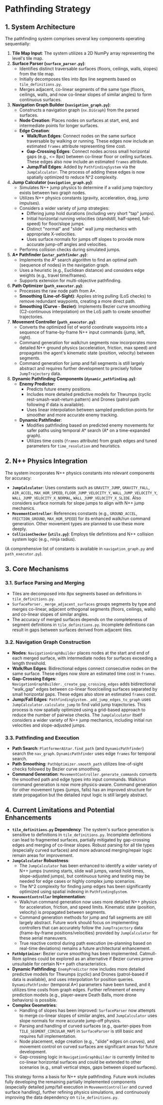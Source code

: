 # Pathfinding Strategy

## 1. System Architecture

The pathfinding system comprises several key components operating sequentially:

1.  **Tile Map Input**: The system utilizes a 2D NumPy array representing the level\'s tile map.
2.  **Surface Parser (`surface_parser.py`)**:
    *   Identifies distinct traversable surfaces (floors, ceilings, walls, slopes) from the tile map.
    *   Initially decomposes tiles into 8px line segments based on `tile_definitions.py`.
    *   Merges adjacent, co-linear segments of the same type (floors, ceilings, walls, and now co-linear slopes of similar angles) to form continuous surfaces.
3.  **Navigation Graph Builder (`navigation_graph.py`)**:
    *   Constructs a navigation graph (`nx.DiGraph`) from the parsed surfaces.
    *   **Node Creation**: Places nodes on surfaces at start, end, and intermediate points for longer surfaces.
    *   **Edge Creation**:
        *   **Walk/Run Edges**: Connect nodes on the same surface traversable by walking or running. These edges now include an estimated `frames` attribute representing time cost.
        *   **Gap-Crossing Edges**: Connect nodes across small horizontal gaps (e.g., <= 8px) between co-linear floor or ceiling surfaces. These edges also now include an estimated `frames` attribute.
        *   **Jump/Fall Edges**: Added by `PathfindingSystem` via the `JumpCalculator`. The process of adding these edges is now spatially optimized to reduce N^2 complexity.
4.  **Jump Calculator (`navigation_graph.py`)**:
    *   Simulates N++ jump physics to determine if a valid jump trajectory exists between two graph nodes.
    *   Utilizes N++ physics constants (gravity, acceleration, drag, jump impulses).
    *   Considers a wider variety of jump strategies:
        *   Differing jump hold durations (including very short "tap" jumps).
        *   Initial horizontal running velocities (standstill, half-speed, full-speed) for floor/slope jumps.
        *   Distinct "normal" and "slide" wall jump mechanics with appropriate X-velocities.
        *   Uses surface normals for jumps off slopes to provide more accurate jump-off angles and velocities.
    *   Performs collision checks during simulated jumps.
5.  **A\* Pathfinder (`astar_pathfinder.py`)**:
    *   Implements the A\* search algorithm to find an optimal path (sequence of nodes) in the navigation graph.
    *   Uses a heuristic (e.g., Euclidean distance) and considers edge weights (e.g., travel time/frames).
    *   Supports extension for multi-objective pathfinding.
6.  **Path Optimizer (`path_executor.py`)**:
    *   Processes the raw node path from A\*.
    *   **Smoothing (Line-of-Sight)**: Applies string pulling (LoS checks) to remove redundant waypoints, creating a more direct path.
    *   **Smoothing (Curve - Bezier)**: Implements Bezier curve smoothing (C2-continuous interpolation) on the LoS path to create smoother trajectories.
7.  **Movement Controller (`path_executor.py`)**:
    *   Converts the optimized list of world coordinate waypoints into a sequence of frame-by-frame N++ input commands (jump, left, right).
    *   Command generation for walk/run segments now incorporates more detailed N++ ground physics (acceleration, friction, max speed) and propagates the agent's kinematic state (position, velocity) between segments.
    *   Command generation for jump and fall segments is still largely abstract and requires further development to precisely follow `JumpTrajectory` data.
8.  **Dynamic Pathfinding Components (`dynamic_pathfinding.py`)**:
    *   **Enemy Predictor**:
        *   Predicts future enemy positions.
        *   Includes more detailed predictive models for Thwumps (cyclic rest-smash-wait-return pattern) and Drones (patrol path following if data is available).
        *   Uses linear interpolation between sampled prediction points for smoother and more accurate enemy tracking.
    *   **Dynamic Pathfinder**:
        *   Modifies pathfinding based on predicted enemy movements for safer paths using temporal A\* search (A\* on a time-expanded graph).
        *   Utilizes time costs (`frames` attribute) from graph edges and tuned parameters for `time_resolution` and heuristics.

## 2. N++ Physics Integration

The system incorporates N++ physics constants into relevant components for accuracy:

*   **`JumpCalculator`**: Uses constants such as `GRAVITY_JUMP`, `GRAVITY_FALL`, `AIR_ACCEL`, `MAX_HOR_SPEED`, `FLOOR_JUMP_VELOCITY_Y`, `WALL_JUMP_VELOCITY_Y`, `WALL_JUMP_VELOCITY_X_NORMAL`, `WALL_JUMP_VELOCITY_X_SLIDE`. Also considers surface normals for slope jumps to align with N++ jump mechanics.
*   **`MovementController`**: References constants (e.g., `GROUND_ACCEL`, `FRICTION_GROUND`, `MAX_HOR_SPEED`) for its enhanced walk/run command generation. Other movement types are planned to use these more deeply.
*   **`CollisionChecker` (`utils.py`)**: Employs tile definitions and N++ collision system logic (e.g., ninja radius).

(A comprehensive list of constants is available in `navigation_graph.py` and `path_executor.py`).

## 3. Core Mechanisms

### 3.1. Surface Parsing and Merging

*   Tiles are decomposed into 8px segments based on definitions in `tile_definitions.py`.
*   `SurfaceParser._merge_adjacent_surfaces` groups segments by type and merges co-linear, adjacent orthogonal segments (floors, ceilings, walls) and co-linear slopes of similar angles.
*   The accuracy of merged surfaces depends on the completeness of segment definitions in `tile_definitions.py`. Incomplete definitions can result in gaps between surfaces derived from adjacent tiles.

### 3.2. Navigation Graph Construction

*   **Nodes**: `NavigationGraphBuilder` places nodes at the start and end of each merged surface, with intermediate nodes for surfaces exceeding a length threshold.
*   **Walk/Run Edges**: Bidirectional edges connect consecutive nodes on the same surface. These edges now store an estimated time cost in `frames`.
*   **Gap-Crossing Edges**: `NavigationGraphBuilder._create_gap_crossing_edges` adds bidirectional "walk_gap" edges between co-linear floor/ceiling surfaces separated by small horizontal gaps. These edges also store an estimated `frames` cost.
*   **Jump/Fall Edges**: `PathfindingSystem._add_jump_edges_to_graph` uses `JumpCalculator.calculate_jump` to find valid jump trajectories. This process is now spatially optimized using a grid-based approach to reduce the number of pairwise checks. The `JumpCalculator` itself considers a wider variety of N++ jump mechanics, including initial run velocities and slope-adjusted jumps.

### 3.3. Pathfinding and Execution

*   **Path Search**: `PlatformerAStar.find_path` (and `DynamicPathfinder`) search the `nav_graph`. `DynamicPathfinder` uses edge `frames` for temporal search.
*   **Path Smoothing**: `PathOptimizer.smooth_path` utilizes line-of-sight checks followed by Bezier curve smoothing.
*   **Command Generation**: `MovementController.generate_commands` converts the smoothed path and edge types into input commands. Walk/run command generation is now more physics-aware. Command generation for other movement types (jumps, falls) has an improved structure for state propagation but the detailed input logic is still largely abstract.

## 4. Current Limitations and Potential Enhancements

*   **`tile_definitions.py` Dependency**: The system's surface generation is sensitive to definitions in `tile_definitions.py`. Incomplete definitions can lead to fragmented surfaces, partially mitigated by gap-crossing edges and merging of co-linear slopes. Robust parsing for all tile types (especially curved surfaces) and more advanced merging/repair logic remain areas for improvement.
*   **`JumpCalculator` Robustness**:
    *   The `JumpCalculator` has been enhanced to identify a wider variety of N++ jumps (running starts, slide wall jumps, varied hold times, slope-adjusted jumps), but continuous tuning and testing may be needed for edge cases or highly complex jump scenarios.
    *   The N^2 complexity for finding jump edges has been significantly optimized using spatial indexing in `PathfindingSystem`.
*   **`MovementController` Implementation**:
    *   Walk/run command generation now uses more detailed N++ physics for acceleration, friction, and speed limits. Kinematic state (position, velocity) is propagated between segments.
    *   Command generation methods for jump and fall segments are still largely abstract. Future work should focus on implementing controllers that can accurately follow the `JumpTrajectory` data (frame-by-frame positions/velocities) provided by `JumpCalculator` for these aerial maneuvers.
    *   True reactive control during path execution (re-planning based on real-time deviations) remains a future architectural enhancement.
*   **`PathOptimizer`**: Bezier curve smoothing has been implemented. Catmull-Rom splines could be explored as an alternative if Bezier curves prove unsuitable for certain N++ path characteristics.
*   **Dynamic Pathfinding**: `EnemyPredictor` now includes more detailed predictive models for Thwumps (cyclic) and Drones (patrol-based if data is available), and uses interpolation for position queries. `DynamicPathfinder` (temporal A\*) parameters have been tuned, and it utilizes time costs from graph edges. Further refinement of enemy prediction models (e.g., player-aware Death Balls, more drone behaviors) is possible.
*   **Complex Geometries**:
    *   Handling of slopes has been improved: `SurfaceParser` now attempts to merge co-linear slopes of similar angles, and `JumpCalculator` uses slope normals for more accurate jump-off physics.
    *   Parsing and handling of curved surfaces (e.g., quarter-pipes from `TILE_SEGMENT_CIRCULAR_MAP`) in `SurfaceParser` is still basic and requires full implementation.
    *   Node placement, edge creation (e.g., "slide" edges on curves), and movement control on curved surfaces are significant areas for future development.
    *   Gap-crossing logic in `NavigationGraphBuilder` is currently limited to co-linear horizontal surfaces and could be extended to other scenarios (e.g., small vertical steps, gaps between sloped surfaces).

This strategy forms a basis for N++ style pathfinding. Future work includes fully developing the remaining partially implemented components (especially detailed jump/fall execution in `MovementController` and curved surface handling), further refining physics simulations, and continuously improving the data dependency on `tile_definitions.py`.

